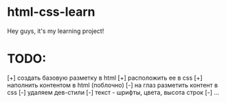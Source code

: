 # html-css-learn

Hey guys, it's my learning project!


# TODO:
[+] создать базовую разметку в html
[+] расположить ее в css
[+] наполнить контентом в html (поблочно)
[-] на глаз разметить контент в css
[-] удаляем дев-стили
[-] текст - шрифты, цвета, высота строк
[-] ...